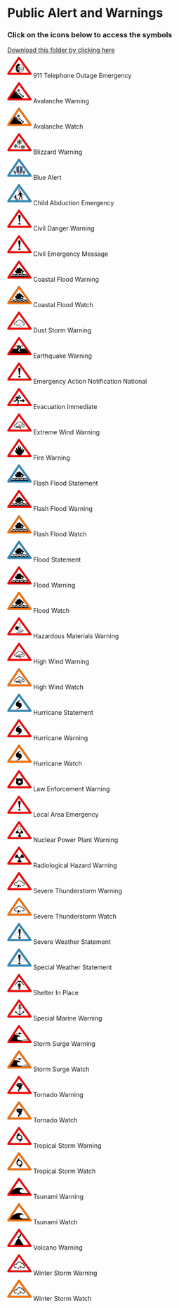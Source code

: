 # Public Alert and Warnings<br>
### Click on the icons below to access the symbols<br>
<a href='https://minhaskamal.github.io/DownGit/#/home?url=https://github.com/NAPSG/DHS-Symbol-Server/tree/main/dhs-symbol/assets/icons/Public Alert/Public Alert and Warnings'>Download this folder by clicking here</a><br><a href='https://github.com/NAPSG/DHS-Symbol-Server/raw/main/dhs-symbol/assets/icons/Public%20Alert/Public%20Alert%20and%20Warnings/icon-GAAA.svg'><img src='icon-GAAA.svg' width='55'></a> 911 Telephone Outage Emergency<br><a href='https://github.com/NAPSG/DHS-Symbol-Server/raw/main/dhs-symbol/assets/icons/Public%20Alert/Public%20Alert%20and%20Warnings/icon-GAAB.svg'><img src='icon-GAAB.svg' width='55'></a> Avalanche Warning<br><a href='https://github.com/NAPSG/DHS-Symbol-Server/raw/main/dhs-symbol/assets/icons/Public%20Alert/Public%20Alert%20and%20Warnings/icon-GAAC.svg'><img src='icon-GAAC.svg' width='55'></a> Avalanche Watch<br><a href='https://github.com/NAPSG/DHS-Symbol-Server/raw/main/dhs-symbol/assets/icons/Public%20Alert/Public%20Alert%20and%20Warnings/icon-GAAD.svg'><img src='icon-GAAD.svg' width='55'></a> Blizzard Warning<br><a href='https://github.com/NAPSG/DHS-Symbol-Server/raw/main/dhs-symbol/assets/icons/Public%20Alert/Public%20Alert%20and%20Warnings/icon-GAAE.svg'><img src='icon-GAAE.svg' width='55'></a> Blue Alert<br><a href='https://github.com/NAPSG/DHS-Symbol-Server/raw/main/dhs-symbol/assets/icons/Public%20Alert/Public%20Alert%20and%20Warnings/icon-GAAF.svg'><img src='icon-GAAF.svg' width='55'></a> Child Abduction Emergency<br><a href='https://github.com/NAPSG/DHS-Symbol-Server/raw/main/dhs-symbol/assets/icons/Public%20Alert/Public%20Alert%20and%20Warnings/icon-GAAG.svg'><img src='icon-GAAG.svg' width='55'></a> Civil Danger Warning<br><a href='https://github.com/NAPSG/DHS-Symbol-Server/raw/main/dhs-symbol/assets/icons/Public%20Alert/Public%20Alert%20and%20Warnings/icon-GAAH.svg'><img src='icon-GAAH.svg' width='55'></a> Civil Emergency Message<br><a href='https://github.com/NAPSG/DHS-Symbol-Server/raw/main/dhs-symbol/assets/icons/Public%20Alert/Public%20Alert%20and%20Warnings/icon-GAAI.svg'><img src='icon-GAAI.svg' width='55'></a> Coastal Flood Warning<br><a href='https://github.com/NAPSG/DHS-Symbol-Server/raw/main/dhs-symbol/assets/icons/Public%20Alert/Public%20Alert%20and%20Warnings/icon-GAAJ.svg'><img src='icon-GAAJ.svg' width='55'></a> Coastal Flood Watch<br><a href='https://github.com/NAPSG/DHS-Symbol-Server/raw/main/dhs-symbol/assets/icons/Public%20Alert/Public%20Alert%20and%20Warnings/icon-GAAK.svg'><img src='icon-GAAK.svg' width='55'></a> Dust Storm Warning<br><a href='https://github.com/NAPSG/DHS-Symbol-Server/raw/main/dhs-symbol/assets/icons/Public%20Alert/Public%20Alert%20and%20Warnings/icon-GAAL.svg'><img src='icon-GAAL.svg' width='55'></a> Earthquake Warning<br><a href='https://github.com/NAPSG/DHS-Symbol-Server/raw/main/dhs-symbol/assets/icons/Public%20Alert/Public%20Alert%20and%20Warnings/icon-GAAM.svg'><img src='icon-GAAM.svg' width='55'></a> Emergency Action Notification National<br><a href='https://github.com/NAPSG/DHS-Symbol-Server/raw/main/dhs-symbol/assets/icons/Public%20Alert/Public%20Alert%20and%20Warnings/icon-GAAN.svg'><img src='icon-GAAN.svg' width='55'></a> Evacuation Immediate<br><a href='https://github.com/NAPSG/DHS-Symbol-Server/raw/main/dhs-symbol/assets/icons/Public%20Alert/Public%20Alert%20and%20Warnings/icon-GAAO.svg'><img src='icon-GAAO.svg' width='55'></a> Extreme Wind Warning<br><a href='https://github.com/NAPSG/DHS-Symbol-Server/raw/main/dhs-symbol/assets/icons/Public%20Alert/Public%20Alert%20and%20Warnings/icon-GAAP.svg'><img src='icon-GAAP.svg' width='55'></a> Fire Warning<br><a href='https://github.com/NAPSG/DHS-Symbol-Server/raw/main/dhs-symbol/assets/icons/Public%20Alert/Public%20Alert%20and%20Warnings/icon-GAAQ.svg'><img src='icon-GAAQ.svg' width='55'></a> Flash Flood Statement<br><a href='https://github.com/NAPSG/DHS-Symbol-Server/raw/main/dhs-symbol/assets/icons/Public%20Alert/Public%20Alert%20and%20Warnings/icon-GAAR.svg'><img src='icon-GAAR.svg' width='55'></a> Flash Flood Warning<br><a href='https://github.com/NAPSG/DHS-Symbol-Server/raw/main/dhs-symbol/assets/icons/Public%20Alert/Public%20Alert%20and%20Warnings/icon-GAAS.svg'><img src='icon-GAAS.svg' width='55'></a> Flash Flood Watch<br><a href='https://github.com/NAPSG/DHS-Symbol-Server/raw/main/dhs-symbol/assets/icons/Public%20Alert/Public%20Alert%20and%20Warnings/icon-GAAT.svg'><img src='icon-GAAT.svg' width='55'></a> Flood Statement<br><a href='https://github.com/NAPSG/DHS-Symbol-Server/raw/main/dhs-symbol/assets/icons/Public%20Alert/Public%20Alert%20and%20Warnings/icon-GAAU.svg'><img src='icon-GAAU.svg' width='55'></a> Flood Warning<br><a href='https://github.com/NAPSG/DHS-Symbol-Server/raw/main/dhs-symbol/assets/icons/Public%20Alert/Public%20Alert%20and%20Warnings/icon-GAAV.svg'><img src='icon-GAAV.svg' width='55'></a> Flood Watch<br><a href='https://github.com/NAPSG/DHS-Symbol-Server/raw/main/dhs-symbol/assets/icons/Public%20Alert/Public%20Alert%20and%20Warnings/icon-GAAW.svg'><img src='icon-GAAW.svg' width='55'></a> Hazardous Materials Warning<br><a href='https://github.com/NAPSG/DHS-Symbol-Server/raw/main/dhs-symbol/assets/icons/Public%20Alert/Public%20Alert%20and%20Warnings/icon-GAAX.svg'><img src='icon-GAAX.svg' width='55'></a> High Wind Warning<br><a href='https://github.com/NAPSG/DHS-Symbol-Server/raw/main/dhs-symbol/assets/icons/Public%20Alert/Public%20Alert%20and%20Warnings/icon-GAAY.svg'><img src='icon-GAAY.svg' width='55'></a> High Wind Watch<br><a href='https://github.com/NAPSG/DHS-Symbol-Server/raw/main/dhs-symbol/assets/icons/Public%20Alert/Public%20Alert%20and%20Warnings/icon-GAAZ.svg'><img src='icon-GAAZ.svg' width='55'></a> Hurricane Statement<br><a href='https://github.com/NAPSG/DHS-Symbol-Server/raw/main/dhs-symbol/assets/icons/Public%20Alert/Public%20Alert%20and%20Warnings/icon-GABA.svg'><img src='icon-GABA.svg' width='55'></a> Hurricane Warning<br><a href='https://github.com/NAPSG/DHS-Symbol-Server/raw/main/dhs-symbol/assets/icons/Public%20Alert/Public%20Alert%20and%20Warnings/icon-GABB.svg'><img src='icon-GABB.svg' width='55'></a> Hurricane Watch<br><a href='https://github.com/NAPSG/DHS-Symbol-Server/raw/main/dhs-symbol/assets/icons/Public%20Alert/Public%20Alert%20and%20Warnings/icon-GABC.svg'><img src='icon-GABC.svg' width='55'></a> Law Enforcement Warning<br><a href='https://github.com/NAPSG/DHS-Symbol-Server/raw/main/dhs-symbol/assets/icons/Public%20Alert/Public%20Alert%20and%20Warnings/icon-GABD.svg'><img src='icon-GABD.svg' width='55'></a> Local Area Emergency<br><a href='https://github.com/NAPSG/DHS-Symbol-Server/raw/main/dhs-symbol/assets/icons/Public%20Alert/Public%20Alert%20and%20Warnings/icon-GABE.svg'><img src='icon-GABE.svg' width='55'></a> Nuclear Power Plant Warning<br><a href='https://github.com/NAPSG/DHS-Symbol-Server/raw/main/dhs-symbol/assets/icons/Public%20Alert/Public%20Alert%20and%20Warnings/icon-GABF.svg'><img src='icon-GABF.svg' width='55'></a> Radiological Hazard Warning<br><a href='https://github.com/NAPSG/DHS-Symbol-Server/raw/main/dhs-symbol/assets/icons/Public%20Alert/Public%20Alert%20and%20Warnings/icon-GABG.svg'><img src='icon-GABG.svg' width='55'></a> Severe Thunderstorm Warning<br><a href='https://github.com/NAPSG/DHS-Symbol-Server/raw/main/dhs-symbol/assets/icons/Public%20Alert/Public%20Alert%20and%20Warnings/icon-GABH.svg'><img src='icon-GABH.svg' width='55'></a> Severe Thunderstorm Watch<br><a href='https://github.com/NAPSG/DHS-Symbol-Server/raw/main/dhs-symbol/assets/icons/Public%20Alert/Public%20Alert%20and%20Warnings/icon-GABI.svg'><img src='icon-GABI.svg' width='55'></a> Severe Weather Statement<br><a href='https://github.com/NAPSG/DHS-Symbol-Server/raw/main/dhs-symbol/assets/icons/Public%20Alert/Public%20Alert%20and%20Warnings/icon-GABJ.svg'><img src='icon-GABJ.svg' width='55'></a> Special Weather Statement<br><a href='https://github.com/NAPSG/DHS-Symbol-Server/raw/main/dhs-symbol/assets/icons/Public%20Alert/Public%20Alert%20and%20Warnings/icon-GABK.svg'><img src='icon-GABK.svg' width='55'></a> Shelter In Place<br><a href='https://github.com/NAPSG/DHS-Symbol-Server/raw/main/dhs-symbol/assets/icons/Public%20Alert/Public%20Alert%20and%20Warnings/icon-GABL.svg'><img src='icon-GABL.svg' width='55'></a> Special Marine Warning<br><a href='https://github.com/NAPSG/DHS-Symbol-Server/raw/main/dhs-symbol/assets/icons/Public%20Alert/Public%20Alert%20and%20Warnings/icon-GABM.svg'><img src='icon-GABM.svg' width='55'></a> Storm Surge Warning<br><a href='https://github.com/NAPSG/DHS-Symbol-Server/raw/main/dhs-symbol/assets/icons/Public%20Alert/Public%20Alert%20and%20Warnings/icon-GABN.svg'><img src='icon-GABN.svg' width='55'></a> Storm Surge Watch<br><a href='https://github.com/NAPSG/DHS-Symbol-Server/raw/main/dhs-symbol/assets/icons/Public%20Alert/Public%20Alert%20and%20Warnings/icon-GABO.svg'><img src='icon-GABO.svg' width='55'></a> Tornado Warning<br><a href='https://github.com/NAPSG/DHS-Symbol-Server/raw/main/dhs-symbol/assets/icons/Public%20Alert/Public%20Alert%20and%20Warnings/icon-GABP.svg'><img src='icon-GABP.svg' width='55'></a> Tornado Watch<br><a href='https://github.com/NAPSG/DHS-Symbol-Server/raw/main/dhs-symbol/assets/icons/Public%20Alert/Public%20Alert%20and%20Warnings/icon-GABQ.svg'><img src='icon-GABQ.svg' width='55'></a> Tropical Storm Warning<br><a href='https://github.com/NAPSG/DHS-Symbol-Server/raw/main/dhs-symbol/assets/icons/Public%20Alert/Public%20Alert%20and%20Warnings/icon-GABR.svg'><img src='icon-GABR.svg' width='55'></a> Tropical Storm Watch<br><a href='https://github.com/NAPSG/DHS-Symbol-Server/raw/main/dhs-symbol/assets/icons/Public%20Alert/Public%20Alert%20and%20Warnings/icon-GABS.svg'><img src='icon-GABS.svg' width='55'></a> Tsunami Warning<br><a href='https://github.com/NAPSG/DHS-Symbol-Server/raw/main/dhs-symbol/assets/icons/Public%20Alert/Public%20Alert%20and%20Warnings/icon-GABT.svg'><img src='icon-GABT.svg' width='55'></a> Tsunami Watch<br><a href='https://github.com/NAPSG/DHS-Symbol-Server/raw/main/dhs-symbol/assets/icons/Public%20Alert/Public%20Alert%20and%20Warnings/icon-GABU.svg'><img src='icon-GABU.svg' width='55'></a> Volcano Warning<br><a href='https://github.com/NAPSG/DHS-Symbol-Server/raw/main/dhs-symbol/assets/icons/Public%20Alert/Public%20Alert%20and%20Warnings/icon-GABV.svg'><img src='icon-GABV.svg' width='55'></a> Winter Storm Warning<br><a href='https://github.com/NAPSG/DHS-Symbol-Server/raw/main/dhs-symbol/assets/icons/Public%20Alert/Public%20Alert%20and%20Warnings/icon-GABW.svg'><img src='icon-GABW.svg' width='55'></a> Winter Storm Watch<br>
